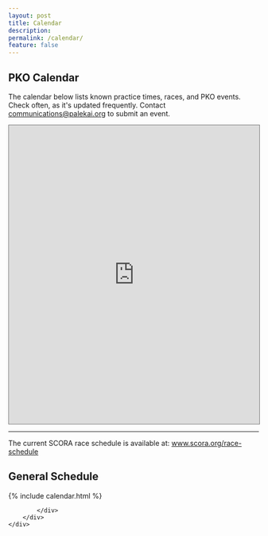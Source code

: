 ```yaml
---
layout: post
title: Calendar
description: 
permalink: /calendar/
feature: false
---
```


<h2>PKO Calendar</h2>
<p>The calendar below lists known practice times, races, and PKO events. Check often, as it's updated frequently. Contact <a href="mailto://communications@palekai.org">communications@palekai.org</a> to submit an event.</p>

<iframe src="https://calendar.google.com/calendar/embed?height=600&amp;wkst=1&amp;bgcolor=%23ffffff&amp;ctz=America%2FLos_Angeles&amp;src=cGFsZWthaW91dHJpZ2dlckBnbWFpbC5jb20&amp;src=ZTYyaXRhYW5va3A2OTZmbThmbzBoMnRvcHVycmM2cTZAaW1wb3J0LmNhbGVuZGFyLmdvb2dsZS5jb20&amp;color=%235600c8&amp;color=%23E4C441&amp;showTitle=0&amp;showPrint=0&amp;showTz=1&amp;mode=AGENDA" style="border:solid 1px #777" width="100%" height="600" frameborder="0" scrolling="no"></iframe>

<!-- integrate this one sometime
	https://codepen.io/lonekorean/pen/doXjJG?depth=everything&order=popularity&page=3&q=Calendar+&show_forks=false
-->
<hr/>
The current SCORA race schedule is available at: <a href="https://www.scora.org/race-schedule">www.scora.org/race-schedule</a>
<h2>General Schedule</h2>
<div class="row">
	<div class="8u 12u$(small)">
		{% include calendar.html %}
	</div>
	<div class="4u$ 12u$(small)">
		<div class="box alt">
			<div class="row 50% uniform">
				<div class="12u"><span class="image fit"><img src="/assets/images/mens-team-carry.jpg" alt="" /></span></div>
				<div class="12u"><span class="image fit"><img src="/assets/images/womens-team-afterrace-1.jpg" alt="" /></span></div>
				<div class="12u$"><span class="image fit"><img src="/assets/images/outriggers-onwater-1.jpg" alt="" /></span></div>
				<!-- Break -->
				<div class="12u"><span class="image fit"><img src="/assets/images/outriggers-onwater-2.jpg" alt="" /></span></div>
				<div class="12u"><span class="image fit"><img src="/assets/images/outriggers-onwater-avila.jpg" alt="" /></span></div>
				<div class="12u$"><span class="image fit"><img src="/assets/images/outriggers-onwater-mb.jpg" alt="" /></span></div>
				
			</div>
		</div>
	</div>
</div>